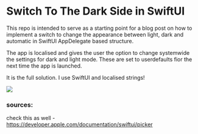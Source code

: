 # Switch To The Dark Side in SwiftUI

This repo is intended to serve as a starting point for a blog post on how to implement a switch to change the appearance between light, dark and automatic in SwiftUI AppDelegate based structure.


The app is localised and gives the user the option to change systemwide the settings for dark and light mode. These are set to userdefaults fior the next time the app is launched.

It is the full solution. 
I use SwiftUI and localised strings!

![]("appearance.gif")

### sources:  

check this as well - https://developer.apple.com/documentation/swiftui/picker


